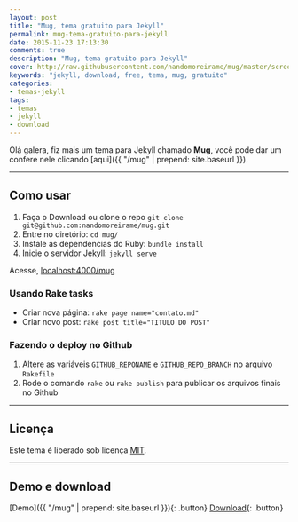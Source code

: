 ```yaml
---
layout: post
title: "Mug, tema gratuito para Jekyll"
permalink: mug-tema-gratuito-para-jekyll
date: 2015-11-23 17:13:30
comments: true
description: "Mug, tema gratuito para Jekyll"
cover: http://raw.githubusercontent.com/nandomoreirame/mug/master/screenshot.png
keywords: "jekyll, download, free, tema, mug, gratuito"
categories:
- temas-jekyll
tags:
- temas
- jekyll
- download
---
```


Olá galera, fiz mais um tema para Jekyll chamado **Mug**, você pode dar um confere nele clicando [aqui]({{ "/mug" | prepend: site.baseurl }}).

---

## Como usar

1. Faça o Download ou clone o repo `git clone git@github.com:nandomoreirame/mug.git`
2. Entre no diretório: `cd mug/`
3. Instale as dependencias do Ruby: `bundle install`
4. Inicie o servidor Jekyll: `jekyll serve`

Acesse, [localhost:4000/mug](http://localhost:4000/mug)

### Usando Rake tasks

* Criar nova página: `rake page name="contato.md"`
* Criar novo post: `rake post title="TITULO DO POST"`

### Fazendo o deploy no Github

1. Altere as variáveis `GITHUB_REPONAME` e `GITHUB_REPO_BRANCH` no arquivo `Rakefile`
2. Rode o comando `rake` ou `rake publish` para publicar os arquivos finais no Github

---

## Licença

Este tema é liberado sob licença [MIT](https://github.com/nandomoreirame/mug/blob/master/LICENSE).

---

## Demo e download

[Demo]({{ "/mug" | prepend: site.baseurl }}){: .button} [Download](https://github.com/nandomoreirame/mug/archive/master.zip){: .button}
